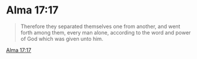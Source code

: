 # Alma 17:17

> Therefore they separated themselves one from another, and went forth among them, every man alone, according to the word and power of God which was given unto him.

[Alma 17:17](https://www.churchofjesuschrist.org/study/scriptures/bofm/alma/17?lang=eng&id=p17#p17)


